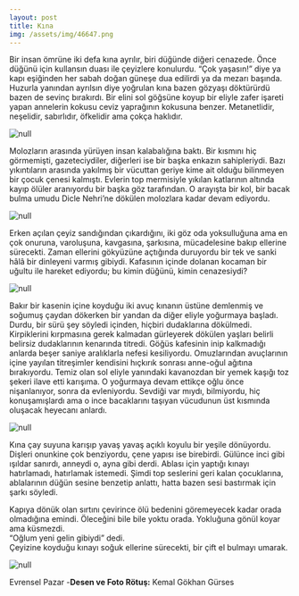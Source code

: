 ```yaml
---
layout: post
title: Kına
img: /assets/img/46647.png
---
```

Bir insan ömrüne iki defa kına ayrılır, biri düğünde diğeri cenazede. Önce düğünü için kullansın duası ile çeyizlere konulurdu. “Çok yaşasın!” diye ya kapı eşiğinden her sabah doğan güneşe dua edilirdi ya da mezarı başında. Huzurla yanından ayrılsın diye yoğrulan kına bazen gözyaşı döktürürdü bazen de sevinç bırakırdı. Bir elini sol göğsüne koyup bir eliyle zafer işareti yapan annelerin kokusu ceviz yaprağının kokusuna benzer. Metanetlidir, neşelidir, sabırlıdır, öfkelidir ama çokça haklıdır.

![null](https://www.evrensel.net/upload/detay/mart/Kina1.jpg)

Molozların arasında yürüyen insan kalabalığına baktı. Bir kısmını hiç görmemişti, gazeteciydiler, diğerleri ise bir başka enkazın sahipleriydi. Bazı yıkıntıların arasında yakılmış bir vücuttan geriye kime ait olduğu bilinmeyen bir çocuk çenesi kalmıştı. Evlerin top mermisiyle yıkılan katlarının altında kayıp ölüler aranıyordu bir başka göz tarafından. O arayışta bir kol, bir bacak bulma umudu Dicle Nehri’ne dökülen molozlara kadar devam ediyordu.

![null](https://www.evrensel.net/upload/detay/mart/kina2.jpg)

Erken açılan çeyiz sandığından çıkardığını, iki göz oda yoksulluğuna ama en çok onuruna, varoluşuna, kavgasına, şarkısına, mücadelesine bakıp ellerine sürecekti. Zaman ellerini gökyüzüne açtığında duruyordu bir tek ve sanki hâlâ bir dinleyeni varmış gibiydi. Kafasının içinde dolanan kocaman bir uğultu ile hareket ediyordu; bu kimin düğünü, kimin cenazesiydi?

![null](https://www.evrensel.net/upload/detay/mart/kina3.jpg)

Bakır bir kasenin içine koyduğu iki avuç kınanın üstüne demlenmiş ve soğumuş çaydan dökerken bir yandan da diğer eliyle yoğurmaya başladı. Durdu, bir sürü şey söyledi içinden, hiçbiri dudaklarına dökülmedi. Kirpiklerini kırpmasına gerek kalmadan gürleyerek dökülen yaşları belirli belirsiz dudaklarının kenarında titredi. Göğüs kafesinin inip kalkmadığı anlarda beşer saniye aralıklarla nefesi kesiliyordu. Omuzlarından avuçlarının içine yayılan titreşimler kendisini hıçkırık sonrası anne-oğul ağıtına bırakıyordu. Temiz olan sol eliyle yanındaki kavanozdan bir yemek kaşığı toz şekeri ilave etti karışıma. O yoğurmaya devam ettikçe oğlu önce nişanlanıyor, sonra da evleniyordu. Sevdiği var mıydı, bilmiyordu, hiç konuşamışlardı ama o ince bacaklarını taşıyan vücudunun üst kısmında oluşacak heyecanı anlardı.

![null](https://www.evrensel.net/upload/detay/mart/kina4.jpg)

Kına çay suyuna karışıp yavaş yavaş açıklı koyulu bir yeşile dönüyordu. Dişleri onunkine çok benziyordu, çene yapısı ise birebirdi. Gülünce inci gibi ışıldar sanırdı, anneydi o, ayna gibi derdi. Ablası için yaptığı kınayı hatırlamadı, hatırlamak istemedi. Şimdi top seslerini geri kalan çocuklarına, ablalarının düğün sesine benzetip anlattı, hatta bazen sesi bastırmak için şarkı söyledi.

Kapıya dönük olan sırtını çevirince ölü bedenini göremeyecek kadar orada olmadığına emindi. Öleceğini bile bile yoktu orada. Yokluğuna gönül koyar ama küsmezdi.\
“Oğlum yeni gelin gibiydi” dedi.\
Çeyizine koyduğu kınayı soğuk ellerine sürecekti, bir çift el bulmayı umarak.

![null](https://www.evrensel.net/upload/detay/mart/kina5.jpg)

Evrensel Pazar -**Desen ve Foto Rötuş:** Kemal Gökhan Gürses
